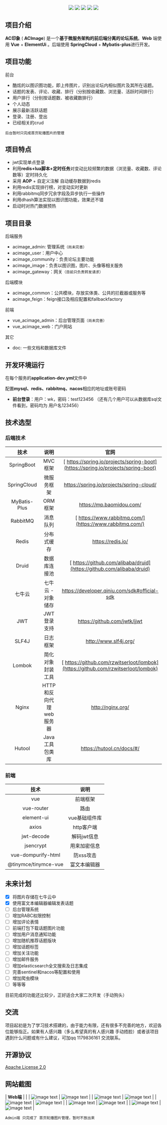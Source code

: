 <p align="center">
<img src="https://img.shields.io/badge/JDK-18+-green.svg" ></img>
<img src="https://img.shields.io/badge/springboot-2.6.11-green" ></img>
<img src="https://img.shields.io/badge/SpringCloud-2021.0.3-brightgreen" ></img>
<img src="https://img.shields.io/badge/vue-2.6.14-green" ></img>
<img src="https://img.shields.io/badge/mybatis--plus-3.4.1-green" ></img>
</p>

## 项目介绍

**AC印象** ( **ACImage**) 是一个**基于微服务架构的前后端分离的论坛系统**。**Web** 端使用 **Vue** + **ElementUi** 。后端使用 **SpringCloud** + **Mybatis-plus**进行开发。

## 项目功能

前台

- 酷炫的以图识图功能，即上传图片，识别出论坛内相似图片及其所在话题。
- 话题的发表、评论、收藏、排行（分别按收藏数、浏览量、活跃时间排行）
- 用户排行（分别按话题数、被收藏数排行）
- 个人动态
- 展示最新活跃话题
- 登录、注册、登出
- 已经相关的crud

`后台暂时只完成首页轮播图片的管理`

## 项目特点

- jwt实现单点登录
- 利用**redis+lua脚本+定时任务**对变动比较频繁的数据（浏览量、收藏数、评论数等）定时持久化
- 采用 **AOP** + 自定义注解 自动缓存数据到redis
- 利用redis实现排行榜，对变动实时更新
- 利用rabbitmq同步冗余字段及异步执行一些操作
- 利用dhash算法实现以图识图功能，效果还不错
- 启动时对热门数据预热

## 项目目录

后端服务

- acimage_admin: 管理系统`（尚未完善）`
- acimage_user：用户中心
- acimage_community：负责论坛主要功能
- acimage_image：负责以图识图，图片、头像等相关服务
- acimage_gateway：网关`（目前只负责转发请求）` 

后端模块

- acimage_common：公共模块，存放实体类、公共的拦截器或服务等
- acimage_feign：feign接口及相应配置和fallbackfactory

前端

- vue_acimage_admin：后台管理页面`（尚未完善）`
- vue_acimage_web：门户网站

其它

- doc: 一些文档和数据库文件

## 开发环境运行

在每个服务的**application-dev.yml**文件中

配置**mysql、redis、rabbitmq、nacos**相应的地址或账号密码

- **前台登录**：用户：wk，密码：test123456 
  （还有几个用户可以从数据库sql文件看到，密码均为 用户名123456）

## 技术选型

### 后端技术

| 技术           | 说明              | 官网                                                                                |
|:------------:|:---------------:|:---------------------------------------------------------------------------------:|
| SpringBoot   | MVC框架           | [ https://spring.io/projects/spring-boot](https://spring.io/projects/spring-boot) |
| SpringCloud  | 微服务框架           | https://spring.io/projects/spring-cloud/                                          |
| MyBatis-Plus | ORM框架           | https://mp.baomidou.com/                                                          |
| RabbitMQ     | 消息队列            | [ https://www.rabbitmq.com/](https://www.rabbitmq.com/)                           |
| Redis        | 分布式缓存           | https://redis.io/                                                                 |
| Druid        | 数据库连接池          | [ https://github.com/alibaba/druid](https://github.com/alibaba/druid)             |
| 七牛云          | 七牛云 - 对象储存      | https://developer.qiniu.com/sdk#official-sdk                                      |
| JWT          | JWT登录支持         | https://github.com/jwtk/jjwt                                                      |
| SLF4J        | 日志框架            | http://www.slf4j.org/                                                             |
| Lombok       | 简化对象封装工具        | [ https://github.com/rzwitserloot/lombok](https://github.com/rzwitserloot/lombok) |
| Nginx        | HTTP和反向代理web服务器 | http://nginx.org/                                                                 |
| Hutool       | Java工具包类库       | https://hutool.cn/docs/#/                                                         |

### 前端

| 技术                   | 说明       |
|:--------------------:|:--------:|
| vue                  | 前端框架     |
| vue-router           | 路由       |
| element-ui           | vue基础组件库 |
| axios                | http客户端  |
| jwt-decode           | 解码jwt信息  |
| jsencrypt            | 用来加密信息   |
| vue-dompurify-html   | 防xss攻击   |
| @tinymce/tinymce-vue | 富文本编辑器   |

## 未来计划

- [x] 将图片存储在七牛云中
- [x] 使用富文本编辑器编辑发表话题
- [ ] 后台管理系统
- [ ] 增加RABC权限控制
- [ ] 增加评论表情
- [ ] 前端打包下载话题图片功能
- [ ] 增加用户消息通知功能
- [ ] 增加随机推荐话题版块
- [ ] 增加话题标签
- [ ] 增加关注功能
- [ ] 增加邮件服务
- [ ] 增加elasticsearch全文搜索及日志集成
- [ ] 完善sentinel和nacos等配置和使用
- [ ] 增加爬虫模块
- [ ] 等等等

目前完成的功能还比较少，正好适合大家二次开发（手动狗头）

## 交流

项目起初是为了学习技术搭建的，由于能力有限，还有很多不完善的地方，欢迎各位能够指正。如果有人感兴趣（多么希望真的有人感兴趣 手动捂脸）或者该项目遇到什么问题或有什么建议，可加qq 1179836161 交流联系。

## 开源协议

[Apache License 2.0](https://www.apache.org/licenses/LICENSE-2.0.html)

## 网站截图

| **Web端**                                               |                                                       |
| ![image text](./doc/images/web/index.png)              | ![image text](./doc/images/web/index2.png)            |
| ![image text](./doc/images/web/index2.png)             | ![image text](./doc/images/web/content.png)           |
| ![image text](./doc/images/web/login.png)              | ![image text](./doc/images/web/about.png)             |
| ![image text](./doc/images/web/sort.png)               | ![image text](./doc/images/web/classify.png)          |
| ![image text](./doc/images/web/time.png)               | ![image text](./doc/images/web/messageBox.png)        |

`Admin端 只完成了 首页轮播图片管理，暂时不放出来`  
